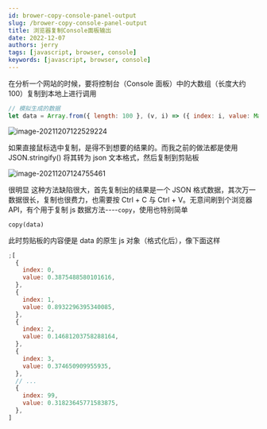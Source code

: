 ```yaml
---
id: brower-copy-console-panel-output
slug: /brower-copy-console-panel-output
title: 浏览器复制Console面板输出
date: 2022-12-07
authors: jerry
tags: [javascript, browser, console]
keywords: [javascript, browser, console]
---
```


<!-- truncate -->

在分析一个网站的时候，要将控制台（Console 面板）中的大数组（长度大约 100）复制到本地上进行调用

```javascript
// 模拟生成的数据
let data = Array.from({ length: 100 }, (v, i) => ({ index: i, value: Math.random() }))
```

![image-20211207122529224](https://img.kuizuo.cn/image-20211207122529224.png)

如果直接鼠标选中复制，是得不到想要的结果的。而我之前的做法都是使用 JSON.stringify() 将其转为 json 文本格式，然后复制到剪贴板

![image-20211207124755461](https://img.kuizuo.cn/image-20211207124755461.png)

很明显 这种方法缺陷很大，首先复制出的结果是一个 JSON 格式数据，其次万一数据很长，复制也很费力，也需要按 Ctrl + C 与 Ctrl + V。无意间刷到个浏览器 API，有个用于复制 js 数据方法----`copy`，使用也特别简单

```
copy(data)
```

此时剪贴板的内容便是 data 的原生 js 对象（格式化后），像下面这样

```javascript
;[
  {
    index: 0,
    value: 0.3875488580101616,
  },
  {
    index: 1,
    value: 0.8932296395340085,
  },
  {
    index: 2,
    value: 0.14681203758288164,
  },
  {
    index: 3,
    value: 0.374650909955935,
  },
  // ...
  {
    index: 99,
    value: 0.31823645771583875,
  },
]
```
